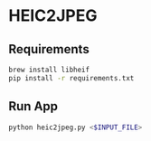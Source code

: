 # HEIC2JPEG

## Requirements

```bash
brew install libheif
pip install -r requirements.txt
```

## Run App

```bash
python heic2jpeg.py <$INPUT_FILE>
```

